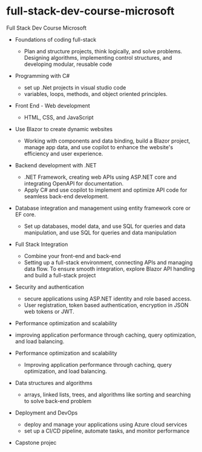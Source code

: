 # full-stack-dev-course-microsoft
Full Stack Dev Course Microsoft

- Foundations of coding full-stack
  - Plan and structure projects, think logically, and solve problems. Designing algorithms, implementing control structures, and developing modular, reusable code

- Programming with C#
  - set up .Net projects in visual studio code
  - variables, loops, methods, and object oriented principles.

- Front End - Web development
  - HTML, CSS, and JavaScript

- Use Blazor to create dynamic websites
  - Working with components and data binding, build a Blazor project, manage app data, and use copilot to enhance the website's efficiency and user experience.

- Backend development with .NET
  - .NET Framework, creating web APIs using ASP.NET core and integrating OpenAPI for documentation.
  - Apply C# and use copilot to implement and optimize API code for seamless back-end development.

- Database integration and management using entity framework core or EF core.
  - Set up databases, model data, and use SQL for queries and data manipulation, and use SQL for queries and data manipulation

- Full Stack Integration
  - Combine your front-end and back-end
  - Setting up a full-stack environment, connecting APIs and managing data flow. To ensure smooth integration, explore Blazor API handling and build a full-stack project

- Security and authentication
  - secure applications using ASP.NET identity and role based access.
  - User registration, token based authentication, encryption in JSON web tokens or JWT.

-  Performance optimization and scalability
  - improving application performance through caching, query optimization, and load balancing.

- Performance optimization and scalability
  - Improving application performance through caching, query optimization, and load balancing.

- Data structures and algorithms
  - arrays, linked lists, trees, and algorithms like sorting and searching to solve back-end problem

- Deployment and DevOps
  - deploy and manage your applications using Azure cloud services
  - set up a CI/CD pipeline, automate tasks, and monitor performance
 
- Capstone projec
 




